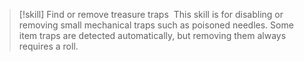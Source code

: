 > [!skill] Find or remove treasure traps
>  This skill is for disabling or removing small mechanical traps such as poisoned needles. Some item traps are detected automatically, but removing them always requires a roll.